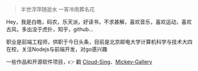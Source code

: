 > 半世浮萍随逝水
> 一宵冷雨葬名花

Hey，我是白皓，码农，乐天派，好读书，不求甚解，喜欢音乐，喜欢运动，喜欢古风，多出没于虎扑，知乎，github...

职业是前端工程师，供职于今日头条，目前是北京邮电大学计算机科学与技术大四在校，关注Nodejs与前端开发，对go感兴趣

一些作品和开源软件项目，👉 戳 [Cloud-Sing](https://github.com/mickey0524/Cloud-Sing)、[Mickey-Gallery](https://github.com/mickey0524/Mickey-Gallery)